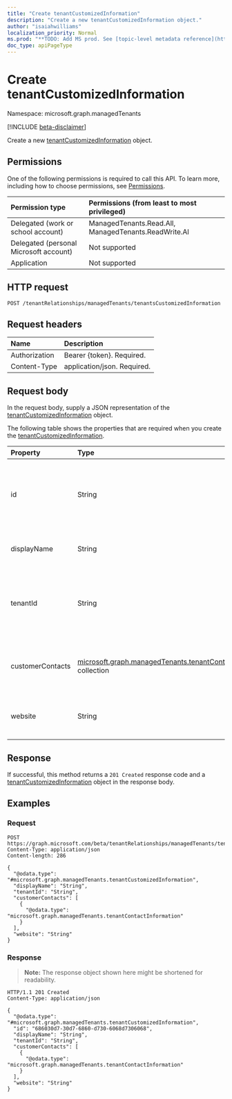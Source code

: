 ```yaml
---
title: "Create tenantCustomizedInformation"
description: "Create a new tenantCustomizedInformation object."
author: "isaiahwilliams"
localization_priority: Normal
ms.prod: "**TODO: Add MS prod. See [topic-level metadata reference](https://msgo.azurewebsites.net/add/document/guidelines/metadata.html#topic-level-metadata)**"
doc_type: apiPageType
---
```


# Create tenantCustomizedInformation

Namespace: microsoft.graph.managedTenants

[!INCLUDE [beta-disclaimer](../../includes/beta-disclaimer.md)]

Create a new [tenantCustomizedInformation](../resources/managedtenants-tenantcustomizedinformation.md) object.

## Permissions

One of the following permissions is required to call this API. To learn more, including how to choose permissions, see [Permissions](/graph/permissions-reference).

|Permission type|Permissions (from least to most privileged)|
|:---|:---|
|Delegated (work or school account)|ManagedTenants.Read.All, ManagedTenants.ReadWrite.Al|
|Delegated (personal Microsoft account)|Not supported|
|Application|Not supported|

## HTTP request

<!-- {
  "blockType": "ignored"
}
-->
``` http
POST /tenantRelationships/managedTenants/tenantsCustomizedInformation
```

## Request headers
|Name|Description|
|:---|:---|
|Authorization|Bearer {token}. Required.|
|Content-Type|application/json. Required.|

## Request body
In the request body, supply a JSON representation of the [tenantCustomizedInformation](../resources/managedtenants-tenantcustomizedinformation.md) object.

The following table shows the properties that are required when you create the [tenantCustomizedInformation](../resources/managedtenants-tenantcustomizedinformation.md).

|Property|Type|Description|
|:---|:---|:---|
|id|String|The Azure Active Directory tenant identifier for the managed tenant.|
|displayName|String|The display name of the managed tenant.|
|tenantId|String|The Azure Active Directory tenant identifier for the managed tenant.|
|customerContacts|[microsoft.graph.managedTenants.tenantContactInformation](../resources/managedtenants-tenantcontactinformation.md) collection|A collection of tenant contacts for the managed tenant.|
|website|String|The website for the managed tenant.|

## Response

If successful, this method returns a `201 Created` response code and a [tenantCustomizedInformation](../resources/managedtenants-tenantcustomizedinformation.md) object in the response body.

## Examples

### Request
<!-- {
  "blockType": "request",
  "name": "create_tenantcustomizedinformation_from_"
}
-->
``` http
POST https://graph.microsoft.com/beta/tenantRelationships/managedTenants/tenantsCustomizedInformation
Content-Type: application/json
Content-length: 286

{
  "@odata.type": "#microsoft.graph.managedTenants.tenantCustomizedInformation",
  "displayName": "String",
  "tenantId": "String",
  "customerContacts": [
    {
      "@odata.type": "microsoft.graph.managedTenants.tenantContactInformation"
    }
  ],
  "website": "String"
}
```


### Response
>**Note:** The response object shown here might be shortened for readability.
<!-- {
  "blockType": "response",
  "truncated": true,
  "@odata.type": "microsoft.graph.managedTenants.tenantCustomizedInformation"
}
-->
``` http
HTTP/1.1 201 Created
Content-Type: application/json

{
  "@odata.type": "#microsoft.graph.managedTenants.tenantCustomizedInformation",
  "id": "686030d7-30d7-6860-d730-6068d7306068",
  "displayName": "String",
  "tenantId": "String",
  "customerContacts": [
    {
      "@odata.type": "microsoft.graph.managedTenants.tenantContactInformation"
    }
  ],
  "website": "String"
}
```
